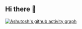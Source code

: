 ## Hi there 👋

[![Ashutosh's github activity graph](https://github-readme-activity-graph.vercel.app/graph?username=if-else-master&bg_color=fff9d1&color=ff0000&line=ff6600&point=000000&area=true&hide_border=true)](https://github.com/ashutosh00710/github-readme-activity-graph)
<!--
**if-else-master/if-else-master** is a ✨ _special_ ✨ repository because its `README.md` (this file) appears on your GitHub profile.

Here are some ideas to get you started:

- 🔭 I’m currently working on ...
- 🌱 I’m currently learning ...
- 👯 I’m looking to collaborate on ...
- 🤔 I’m looking for help with ...
- 💬 Ask me about ...
- 📫 How to reach me: ...
- 😄 Pronouns: ...
- ⚡ Fun fact: ...
-->

